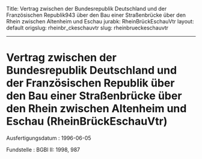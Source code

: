 Title: Vertrag zwischen der Bundesrepublik Deutschland und der Französischen Republik943
  über den Bau einer Straßenbrücke über den Rhein zwischen Altenheim und Eschau
jurabk: RheinBrückEschauVtr
layout: default
origslug: rheinbr_ckeschauvtr
slug: rheinbrueckeschauvtr

---

# Vertrag zwischen der Bundesrepublik Deutschland und der Französischen Republik über den Bau einer Straßenbrücke über den Rhein zwischen Altenheim und Eschau (RheinBrückEschauVtr)

Ausfertigungsdatum
:   1996-06-05

Fundstelle
:   BGBl II: 1998, 987


